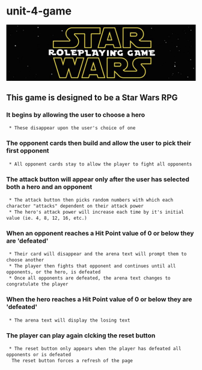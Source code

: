 # unit-4-game

![StarWars RPG Logo](./assets/images/banner.png)

## **This game is designed to be a Star Wars RPG**

### **It begins by allowing the user to choose a hero**
     * These disappear upon the user's choice of one
### **The opponent cards then build and allow the user to pick their first opponent**
     * All opponent cards stay to allow the player to fight all opponents
### **The attack button will appear only after the user has selected both a hero and an opponent**
     * The attack button then picks random numbers with which each character "attacks" dependent on their attack power
     * The hero's attack power will increase each time by it's initial value (ie. 4, 8, 12, 16, etc.)
### **When an opponent reaches a Hit Point value of 0 or below they are 'defeated'**
     * Their card will disappear and the arena text will prompt them to choose another
     * The player then fights that opponent and continues until all opponents, or the hero, is defeated
     * Once all opponents are defeated, the arena text changes to congratulate the player
### **When the hero reaches a Hit Point value of 0 or below they are 'defeated'**
     * The arena text will display the losing text
### **The player can play again clcking the reset button**
     * The reset button only appears when the player has defeated all opponents or is defeated
      The reset button forces a refresh of the page